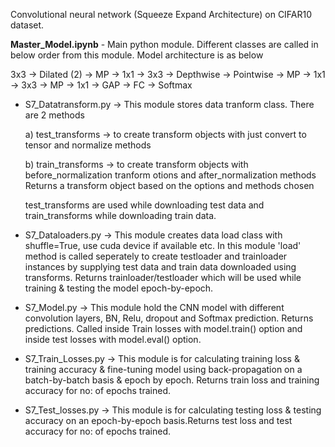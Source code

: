 Convolutional neural network (Squeeze Expand Architecture) on CIFAR10 dataset.

**Master_Model.ipynb** - Main python module. Different classes are called in below order from this module. Model architecture is as below

3x3 -> Dilated (2) -> MP -> 1x1 -> 3x3 -> Depthwise -> Pointwise -> MP -> 1x1 -> 3x3 -> MP -> 1x1 -> GAP -> FC -> Softmax 

- S7_Datatransform.py -> This module stores data tranform class. There are 2 methods 

  a) test_transforms -> to create transform objects with just convert to tensor and normalize methods 
  
  b) train_transforms -> to create transform objects with before_normalization tranform otions and after_normalization methods 
  Returns a transform object based on the options and methods chosen
  
  test_transforms are used while downloading test data and train_transforms while downloading train data.
- S7_Dataloaders.py -> This module creates data load class with shuffle=True, use cuda device if available etc. In this module 'load' method is called seperately to create testloader and trainloader instances by supplying test data and train data downloaded using transforms. Returns trainloader/testloader which will be used while training & testing the model epoch-by-epoch.
- S7_Model.py -> This module hold the CNN model with different convolution layers, BN, Relu, dropout and Softmax prediction. Returns predictions. Called inside Train losses with model.train() option and inside test losses with model.eval() option.
- S7_Train_Losses.py -> This module is for calculating training loss & training accuracy & fine-tuning model using back-propagation on a batch-by-batch basis & epoch by epoch. Returns train loss and training accuracy for no: of epochs trained.
- S7_Test_losses.py -> This module is for calculating testing loss & testing accuracy on an epoch-by-epoch basis.Returns test loss and test accuracy for no: of epochs trained.
